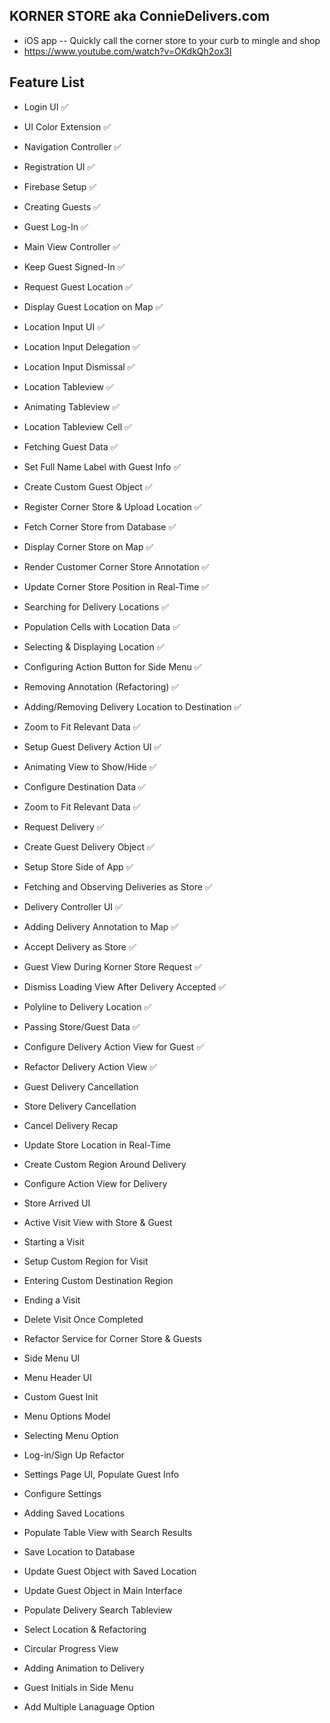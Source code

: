 ## KORNER STORE aka ConnieDelivers.com

* iOS app -- Quickly call the corner store to your curb to mingle and shop
* https://www.youtube.com/watch?v=OKdkQh2ox3I

## Feature List

* Login UI :white_check_mark:
* UI Color Extension :white_check_mark:
* Navigation Controller :white_check_mark:
* Registration UI :white_check_mark:

* Firebase Setup :white_check_mark:
* Creating Guests :white_check_mark:
* Guest Log-In :white_check_mark:
* Main View Controller :white_check_mark:
* Keep Guest Signed-In :white_check_mark:

* Request Guest Location :white_check_mark:
* Display Guest Location on Map :white_check_mark:

* Location Input UI :white_check_mark:
* Location Input Delegation :white_check_mark:
* Location Input Dismissal :white_check_mark:
* Location Tableview  :white_check_mark:
* Animating Tableview  :white_check_mark:
* Location Tableview Cell  :white_check_mark:

* Fetching Guest Data :white_check_mark:
* Set Full Name Label with Guest Info :white_check_mark:
* Create Custom Guest Object :white_check_mark:
* Register Corner Store & Upload Location :white_check_mark:
* Fetch Corner Store from Database :white_check_mark:
* Display Corner Store on Map :white_check_mark:
* Render Customer Corner Store Annotation :white_check_mark:
* Update Corner Store Position in Real-Time :white_check_mark:

* Searching for Delivery Locations :white_check_mark:
* Population Cells with Location Data :white_check_mark:
* Selecting & Displaying Location :white_check_mark:
* Configuring Action Button for Side Menu :white_check_mark:
* Removing Annotation (Refactoring) :white_check_mark:
* Adding/Removing Delivery Location to Destination :white_check_mark:
* Zoom to Fit Relevant Data :white_check_mark:

* Setup Guest Delivery Action UI :white_check_mark:
* Animating View to Show/Hide :white_check_mark:
* Configure Destination Data :white_check_mark:
* Zoom to Fit Relevant Data :white_check_mark:

* Request Delivery :white_check_mark:
* Create Guest Delivery Object :white_check_mark:
* Setup Store Side of App :white_check_mark:

* Fetching and Observing Deliveries as Store :white_check_mark:
* Delivery Controller UI :white_check_mark:
* Adding Delivery Annotation to Map :white_check_mark:
* Accept Delivery as Store :white_check_mark:

* Guest View During Korner Store Request :white_check_mark:
* Dismiss Loading View After Delivery Accepted :white_check_mark:

* Polyline to Delivery Location :white_check_mark:
* Passing Store/Guest Data :white_check_mark:
* Configure Delivery Action View for Guest :white_check_mark:
* Refactor Delivery Action View :white_check_mark:

* Guest Delivery Cancellation
* Store Delivery Cancellation
* Cancel Delivery Recap

* Update Store Location in Real-Time
* Create Custom Region Around Delivery
* Configure Action View for Delivery
* Store Arrived UI
* Active Visit View with Store & Guest
* Starting a Visit
* Setup Custom Region for Visit
* Entering Custom Destination Region
* Ending a Visit
* Delete Visit Once Completed

* Refactor Service for Corner Store & Guests

* Side Menu UI
* Menu Header UI
* Custom Guest Init
* Menu Options Model
* Selecting Menu Option
* Log-in/Sign Up Refactor

* Settings Page UI, Populate Guest Info

* Configure Settings
* Adding Saved Locations
* Populate Table View with Search Results
* Save Location to Database
* Update Guest Object with Saved Location
* Update Guest Object in Main Interface
* Populate Delivery Search Tableview
* Select Location & Refactoring

* Circular Progress View
* Adding Animation to Delivery
* Guest Initials in Side Menu
* Add Multiple Lanaguage Option
